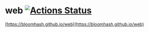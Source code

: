 # web [![Actions Status](https://github.com/BloomHash/web/workflows/Node.js%20CI/badge.svg)](https://github.com/BloomHash/web/actions)
[https://bloomhash.github.io/web](https://bloomhash.github.io/web)
